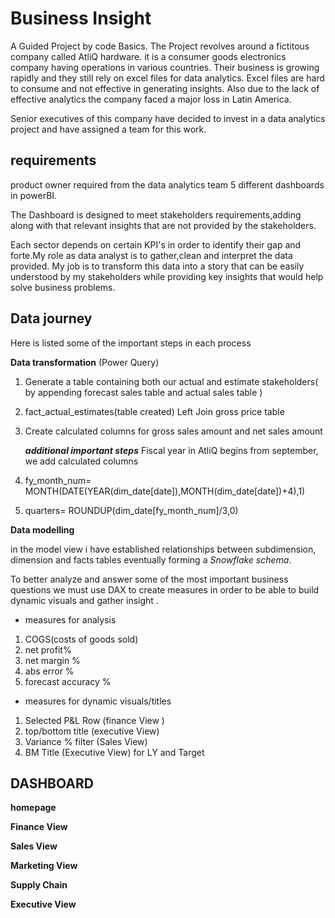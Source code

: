 
# Business Insight

 A Guided Project by code Basics. The Project revolves around a 
 fictitous company called AtliQ hardware. it is a consumer goods electronics company having operations in various countries. Their business is growing rapidly and they still rely on excel files for data analytics. Excel files are hard to consume and not effective in generating insights. Also due to the lack of effective analytics the company faced a major loss in Latin America.

Senior executives of this company have decided to invest in a data analytics project and have assigned a team for this work.


## requirements

product owner required from the data analytics team 5 different dashboards in powerBI.

The  Dashboard  is designed to meet stakeholders requirements,adding along with that relevant insights that are not provided by the stakeholders.

Each sector depends on certain KPI's in order to  identify their gap and forte.My role as data analyst is to gather,clean and interpret the data provided. My job is to transform this data into a story that can be easily understood by my stakeholders while providing key insights that would help solve business problems.

## Data journey

Here is listed some of the important steps in each process

**Data transformation** (Power Query)

1. Generate a table containing both our actual and estimate stakeholders( by appending forecast sales table and actual sales table )
2.  fact_actual_estimates(table created) Left Join gross price table
3. Create calculated columns for gross sales amount and net sales amount 

    ***additional important steps***
 Fiscal year in AtliQ begins from september, we add calculated columns 
 1. fy_month_num= MONTH(DATE(YEAR(dim_date[date]),MONTH(dim_date[date])+4),1)
 2. quarters= ROUNDUP(dim_date[fy_month_num]/3,0)

 
  **Data modelling**

  in the model view i have established relationships between subdimension, dimension  and facts tables eventually forming a 
  *Snowflake schema*.

  To better analyze and answer some of the most important business questions we must use DAX to create measures in order to be able to build dynamic visuals and gather insight .

* measures for analysis 
1. COGS(costs of goods sold)
2. net profit%
3. net margin %
4. abs error %
5. forecast accuracy %

* measures for dynamic visuals/titles
1. Selected P&L Row (finance View )
2. top/bottom title (executive View)
3. Variance % filter (Sales View)
4. BM Title (Executive View) for  LY and Target




## DASHBOARD 


**homepage**






**Finance View**



**Sales View**


**Marketing View**

**Supply Chain**

**Executive View**





 







    







